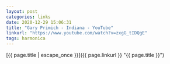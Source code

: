 ```yaml
---
layout: post
categories: links
date: 2020-12-29 15:06:31
title: "Gary Primich - Indiana - YouTube"
linkurl: "https://www.youtube.com/watch?v=zxgG_tIDQgE"
tags: harmonica
---
```

[{{ page.title | escape_once }}]({{ page.linkurl }} "{{ page.title }}")
